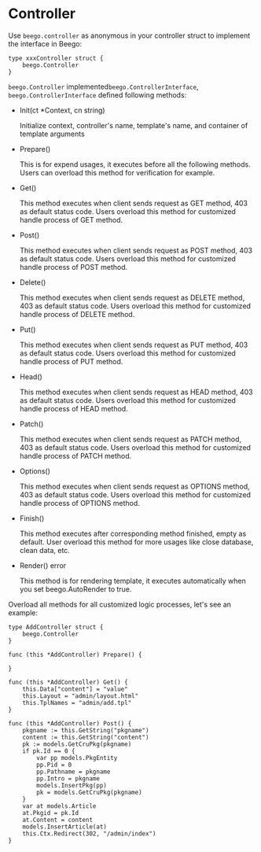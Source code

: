 # Controller

Use `beego.controller` as anonymous in your controller struct to implement the interface in Beego:

	type xxxController struct {
		beego.Controller
	}

`beego.Controller` implemented`beego.ControllerInterface`, `beego.ControllerInterface` defined following methods:

- Init(ct *Context, cn string)

	Initialize context, controller's name, template's name, and container of template arguments

- Prepare()

	This is for expend usages, it executes before all the following methods. Users can overload this method for verification for example.

- Get()

	This method executes when client sends request as GET method, 403 as default status code. Users overload this method for customized handle process of GET method.

- Post()

	This method executes when client sends request as POST method, 403 as default status code. Users overload this method for customized handle process of POST method.

- Delete()

	This method executes when client sends request as DELETE method, 403 as default status code. Users overload this method for customized handle process of DELETE method.

- Put()

	This method executes when client sends request as PUT method, 403 as default status code. Users overload this method for customized handle process of PUT method.

- Head()

	This method executes when client sends request as HEAD method, 403 as default status code. Users overload this method for customized handle process of HEAD method.

- Patch()

	This method executes when client sends request as PATCH method, 403 as default status code. Users overload this method for customized handle process of PATCH method.

- Options()

	This method executes when client sends request as OPTIONS method, 403 as default status code. Users overload this method for customized handle process of OPTIONS method.

- Finish()

	This method executes after corresponding method finished, empty as default. User overload this method for more usages like close database, clean data, etc.

- Render() error

	This method is for rendering template, it executes automatically when you set beego.AutoRender to true.

Overload all methods for all customized logic processes, let's see an example:

	type AddController struct {
		beego.Controller
	}
	
	func (this *AddController) Prepare() {
	
	}
	
	func (this *AddController) Get() {
		this.Data["content"] = "value"
		this.Layout = "admin/layout.html"
		this.TplNames = "admin/add.tpl"
	}
	
	func (this *AddController) Post() {
		pkgname := this.GetString("pkgname")
		content := this.GetString("content")
		pk := models.GetCruPkg(pkgname)
		if pk.Id == 0 {
			var pp models.PkgEntity
			pp.Pid = 0
			pp.Pathname = pkgname
			pp.Intro = pkgname
			models.InsertPkg(pp)
			pk = models.GetCruPkg(pkgname)
		}
		var at models.Article
		at.Pkgid = pk.Id
		at.Content = content
		models.InsertArticle(at)
		this.Ctx.Redirect(302, "/admin/index")
	}
